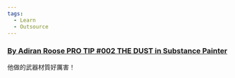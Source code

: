 ```yaml
---
tags:
  - Learn
  - Outsource
---
```

### [By Adiran Roose PRO TIP #002 THE DUST in Substance Painter](https://www.youtube.com/watch?v=cUJYIKFhOPs)
他做的武器材質好厲害！

